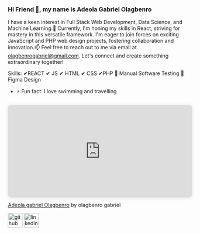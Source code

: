 ### Hi Friend 👋, my name is Adeola Gabriel Olagbenro
I have a keen interest in Full Stack Web Development, Data Science, and Machine Learning.🌱 Currently, I'm honing my skills in React, striving for mastery in this versatile framework.
I'm eager to join forces on exciting JavaScript and PHP web design projects, fostering collaboration and innovation.📫 Feel free to reach out to me via email at olagbenrogabriel@gmail.com. Let's connect and create something extraordinary together!

Skills: ✔REACT ✔ JS  ✔ HTML  ✔ CSS  ✔PHP 💎 Manual Software Testing 💎 Figma Design

- ⚡ Fun fact: I love swimming and travelling 

<div style="position: relative; width: 100%; height: 0; padding-top: 50.0000%;
 padding-bottom: 0; box-shadow: 0 2px 8px 0 rgba(63,69,81,0.16); margin-top: 1.6em; margin-bottom: 0.9em; overflow: hidden;
 border-radius: 8px; will-change: transform;">
  <iframe loading="lazy" style="position: absolute; width: 100%; height: 100%; top: 0; left: 0; border: none; padding: 0;margin: 0;"
    src="https:&#x2F;&#x2F;www.canva.com&#x2F;design&#x2F;DAGDMcqH4E4&#x2F;nkKtn1pyU-ZiCohsHqoCSQ&#x2F;view?embed" allowfullscreen="allowfullscreen" allow="fullscreen">
  </iframe>
</div>
<a href="https:&#x2F;&#x2F;www.canva.com&#x2F;design&#x2F;DAGDMcqH4E4&#x2F;nkKtn1pyU-ZiCohsHqoCSQ&#x2F;view?utm_content=DAGDMcqH4E4&amp;utm_campaign=designshare&amp;utm_medium=embeds&amp;utm_source=link" target="_blank" rel="noopener">Adeola gabriel Olagbenro</a> by olagbenro gabriel

[<img src='https://cdn.jsdelivr.net/npm/simple-icons@3.0.1/icons/github.svg' alt='github' height='40'>](https://github.com/https://github.com/Unique-Ade)  [<img src='https://cdn.jsdelivr.net/npm/simple-icons@3.0.1/icons/linkedin.svg' alt='linkedin' height='40'>](https://www.linkedin.com/in/https://www.linkedin.com/in/olagbenro-adeola?lipi=urn%3Ali%3Apage%3Ad_flagship3_profile_view_base_contact_details%3B0WQTJrK3QpyREdRwkGR0Hw%3D%3D/)  



<!---
Unique-Ade/Unique-Ade is a ✨ special ✨ repository because its `README.md` (this file) appears on your GitHub profile.
You can click the Preview link to take a look at your changes.
--->
